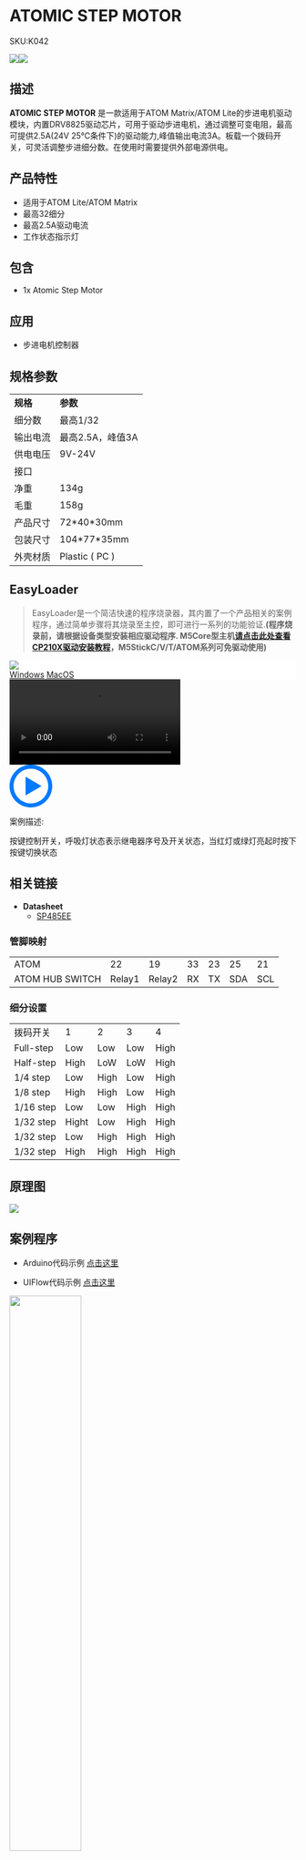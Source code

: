 # ATOMIC STEP MOTOR

<el-tag effect="plain">SKU:K042</el-tag>

<div class="product_pic"><img src="assets/img/product_pics/atom_base/atomhub_switch/atomswitch.webp"><img src="assets/img/product_pics/atom_base/atomhub_switch/atomswitch_02.webp"></div>

## 描述

**ATOMIC STEP MOTOR** 是一款适用于ATOM Matrix/ATOM Lite的步进电机驱动模块，内置DRV8825驱动芯片，可用于驱动步进电机，通过调整可变电阻，最高可提供2.5A(24V 25℃条件下)的驱动能力,峰值输出电流3A。板载一个拨码开关，可灵活调整步进细分数。在使用时需要提供外部电源供电。

## 产品特性

- 适用于ATOM Lite/ATOM Matrix
- 最高32细分
- 最高2.5A驱动电流
- 工作状态指示灯


## 包含

- 1x Atomic Step Motor


## 应用

- 步进电机控制器

## 规格参数

<table>
   <tr style="font-weight:bold">
      <td>规格</td>
      <td>参数</td>
   </tr>
   <tr>
      <td>细分数</td>
      <td>最高1/32</td>
   </tr>
   <tr>
      <td>输出电流</td>
      <td>最高2.5A，峰值3A</td>
   </tr>
   <tr>
      <td>供电电压</td>
      <td>9V-24V</td>
   </tr>
   <tr>
      <td>接口</td>
      <td></td>
   </tr>
   <tr>
      <td>净重</td>
      <td>134g</td>
   </tr>
   <tr>
      <td>毛重</td>
      <td>158g</td>
   </tr>
   <tr>
      <td>产品尺寸</td>
      <td>72*40*30mm</td>
   </tr>
   <tr>
      <td>包装尺寸</td>
      <td>104*77*35mm</td>
   </tr>
   <tr>
      <td>外壳材质</td>
      <td>Plastic ( PC )</td>
   </tr>
 </table>

## EasyLoader

>EasyLoader是一个简洁快速的程序烧录器，其内置了一个产品相关的案例程序，通过简单步骤将其烧录至主控，即可进行一系列的功能验证.**(程序烧录前，请根据设备类型安装相应驱动程序. M5Core型主机[请点击此处查看CP210X驱动安装教程](zh_CN/arduino/arduino_development?id=安装串口驱动)，M5StickC/V/T/ATOM系列可免驱动使用)**

<div class="easyloader-box">
    <div style="background-color:white;">
        <div><img src="https://m5stack.oss-cn-shenzhen.aliyuncs.com/image/easyloader_intro.webp"></div>
        <div class="easyloader-btn">
            <a href="https://m5stack.oss-cn-shenzhen.aliyuncs.com/EasyLoader/Windows/ATOM_BASE/EasyLoader_AtomHubSwitch.exe">Windows</a>
            <a href="https://m5stack.oss-cn-shenzhen.aliyuncs.com/EasyLoader/MacOS/ATOM_BASE/EasyLoader_AtomHubSwitch.dmg">MacOS</a>
        </div>
    </div>
    <div>
        <video id="example_video" controls>
            <source src="https://m5stack.oss-cn-shenzhen.aliyuncs.com/video/Product_example_video/AtomBase/AtomSwitch.mp4" type="video/mp4">
        </video>
        <div class="easyloader-mask">
        <a>
            <svg id="play-btn" t="1583228776634" class="icon" viewBox="0 0 1024 1024" version="1.1" xmlns="http://www.w3.org/2000/svg" p-id="4152" width="75" height="75"><path d="M512 0C229.216 0 0 229.216 0 512s229.216 512 512 512 512-229.216 512-512S794.784 0 512 0z m0 928C282.24 928 96 741.76 96 512S282.24 96 512 96s416 186.24 416 416-186.24 416-416 416zM384 288l384 224-384 224z" p-id="4153" fill="#007aff"></path></svg></a>
            <p>案例描述:</p>
            <p>按键控制开关，呼吸灯状态表示继电器序号及开关状态，当红灯或绿灯亮起时按下按键切换状态</p>
        </div>
    </div>
</div>

## 相关链接

-  **Datasheet** 
    - [SP485EE](https://m5stack.oss-cn-shenzhen.aliyuncs.com/resource/docs/datasheet/hat/SP485EEN_en.pdf)

### 管脚映射

<table>
 <tr><td>ATOM</td><td>22</td><td>19</td><td>33</td><td>23</td><td>25</td><td>21</td></tr>
 <tr><td>ATOM HUB SWITCH</td><td>Relay1</td><td>Relay2</td><td>RX</td><td>TX</td><td>SDA</td><td>SCL</td></tr>
</table>

### 细分设置

<table>
 <tr><td>拨码开关</td><td>1</td><td>2</td><td>3</td><td>4</td></tr>
 <tr><td>Full-step</td><td>Low</td><td>Low</td><td>Low</td><td>High</td></tr>
 <tr><td>Half-step</td><td>High</td><td>LoW</td><td>LoW</td><td>High</td></tr>
 <tr><td>1/4 step</td><td>Low</td><td>High</td><td>Low</td><td>High</td></tr>
 <tr><td>1/8 step</td><td>High</td><td>High</td><td>Low</td><td>High</td></tr>
 <tr><td>1/16 step</td><td>Low</td><td>Low</td><td>High</td><td>High</td></tr>
 <tr><td>1/32 step</td><td>Hight</td><td>Low</td><td>High</td><td>High</td></tr>
 <tr><td>1/32 step</td><td>Low</td><td>High</td><td>High</td><td>High</td></tr>
 <tr><td>1/32 step</td><td>High</td><td>High</td><td>High</td><td>High</td></tr>
</table>

## 原理图

<img src="assets/img/product_pics/atom_base/atomStepMotor/AtomicStepMotor_sch.webp">

## 案例程序

- Arduino代码示例 [点击这里](https://github.com/m5stack/M5-ProductExampleCodes/tree/master/AtomBase/AtomHubSwitch/AtomHubSwitch)

- UIFlow代码示例 [点击这里](https://github.com/m5stack/M5-ProductExampleCodes/tree/master/AtomBase/AtomHubSwitch/UIFlow)

<img src="assets/img/product_pics/atom_base/atomhub_switch/uiflow_atomswitch.webp" width = "50%">

<script>

   var purchase_link = 'https://m5stack.com/collections/m5-atom/products/atom-hub-switch-kit';

   anchor_search(purchase_link);
   scrollFunc();

</script>